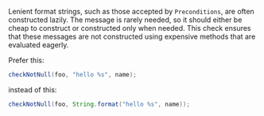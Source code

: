 Lenient format strings, such as those accepted by `Preconditions`, are often
constructed lazily. The message is rarely needed, so it should either be cheap
to construct or constructed only when needed. This check ensures that these
messages are not constructed using expensive methods that are evaluated eagerly.

Prefer this:

```java
checkNotNull(foo, "hello %s", name);
```

instead of this:

```java
checkNotNull(foo, String.format("hello %s", name));
```
